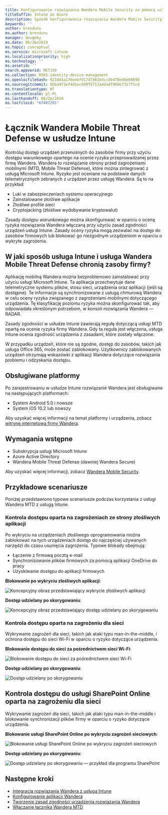 ```yaml
---
title: Konfigurowanie rozwiązania Wandera Mobile Security za pomocą usługi Intune
titleSuffix: Intune on Azure
description: Sposób konfigurowania rozwiązania Wandera Mobile Security w usłudze Microsoft Intune w celu kontrolowania dostępu urządzeń przenośnych do zasobów firmy.
keywords: ''
author: brenduns
ms.author: brenduns
manager: dougeby
ms.date: 06/26/2019
ms.topic: conceptual
ms.service: microsoft-intune
ms.localizationpriority: high
ms.technology: ''
ms.assetid: ''
search.appverid: MET150
ms.collection: M365-identity-device-management
ms.openlocfilehash: 6219d4a176eebf81747461b3cc8b478e46e86898
ms.sourcegitcommit: 6bba9f2ef4d1ec699f5713a4da4f960e7317f1cd
ms.translationtype: HT
ms.contentlocale: pl-PL
ms.lasthandoff: 06/26/2019
ms.locfileid: "67407291"
---
```

# <a name="wandera-mobile-threat-defense-connector-with-intune"></a>Łącznik Wandera Mobile Threat Defense w usłudze Intune  

Kontroluj dostęp urządzeń przenośnych do zasobów firmy przy użyciu dostępu warunkowego opartego na ocenie ryzyka przeprowadzanej przez firmę Wandera. Wandera to rozwiązanie obrony przed zagrożeniami mobilnymi (MTD, Mobile Threat Defense), które można zintegrować z usługą Microsoft Intune.  Ryzyko jest oceniane na podstawie danych telemetrycznych zebranych z urządzeń przez usługę Wandera. Są to na przykład:
- Luki w zabezpieczeniach systemu operacyjnego
- Zainstalowane złośliwe aplikacje
- Złośliwe profile sieci
- Cryptojacking (złośliwe wydobywanie kryptowalut)

Zasady *dostępu warunkowego* można skonfigurować w oparciu o ocenę ryzyka rozwiązania Wandera włączaną przy użyciu zasad zgodności urządzeń usługi Intune. Zasady oceny ryzyka mogą zezwalać na dostęp do zasobów firmowych lub blokować go niezgodnym urządzeniom w oparciu o wykryte zagrożenia.  


## <a name="how-do-intune-and-wandera-mobile-threat-defense-help-protect-your-company-resources"></a>W jaki sposób usługa Intune i usługa Wandera Mobile Threat Defense chronią zasoby firmy?  

Aplikację mobilną Wandera można bezproblemowo zainstalować przy użyciu usługi Microsoft Intune. Ta aplikacja przechwytuje dane telemetryczne systemu plików, stosu sieci, urządzenia oraz aplikacji (jeśli są dostępne). Te informacje są synchronizowane z usługą chmurową Wandera w celu oceny ryzyka związanego z zagrożeniami mobilnymi dotyczącego urządzenia. Tę klasyfikację poziomu ryzyka można skonfigurować tak, aby odpowiadała określonym potrzebom, w konsoli rozwiązania Wandera — RADAR.

Zasady zgodności w usłudze Intune zawierają regułę dotyczącą usługi MTD opartą na ocenie ryzyka firmy Wandera. Gdy ta reguła jest włączona, usługa Intune ocenia zgodność urządzenia z zasadami, które zostały włączone.

W przypadku urządzeń, które nie są zgodne, dostęp do zasobów, takich jak usługa Office 365, może zostać zablokowany. Użytkownicy zablokowanych urządzeń otrzymają wskazówki z aplikacji Wandera dotyczące rozwiązania problemu i odzyskania dostępu.

## <a name="supported-platforms"></a>Obsługiwane platformy  

Po zarejestrowaniu w usłudze Intune rozwiązanie Wandera jest obsługiwane na następujących platformach:

- System Android 5.0 i nowsze  
- System iOS 10.2 lub nowszy  

Aby uzyskać więcej informacji na temat platformy i urządzenia, zobacz [witrynę internetową firmy Wandera](https://www.wandera.com/why-wandera/features/device-support/).

## <a name="prerequisites"></a>Wymagania wstępne  

- Subskrypcja usługi Microsoft Intune  
- Azure Active Directory  
- Wandera Mobile Threat Defense (dawniej Wandera Secure)  

Aby uzyskać więcej informacji, zobacz [Wandera Mobile Security](https://www.wandera.com/mobile-security/).
 
## <a name="sample-scenarios"></a>Przykładowe scenariusze

Poniżej przedstawiono typowe scenariusze podczas korzystania z usługi Wandera MTD z usługą Intune.

### <a name="control-access-based-on-threats-from-malicious-apps"></a>Kontrola dostępu oparta na zagrożeniach ze strony złośliwych aplikacji  

Po wykryciu na urządzeniach złośliwego oprogramowania można zablokować na tych urządzeniach dostęp do najczęściej używanych narzędzi do czasu usunięcia zagrożenia. Typowe blokady obejmują:  
- Łączenie z firmową pocztą e-mail  
- Synchronizowanie plików firmowych za pomocą aplikacji OneDrive do pracy  
- Uzyskiwanie dostępu do aplikacji firmowych  

**Blokowanie po wykryciu złośliwych aplikacji**:

![Koncepcyjny obraz przedstawiający wykrycie złośliwych aplikacji](./media/wandera-mtd-connector/wandera-malicious-apps-blocked.png)  

**Dostęp udzielany po skorygowaniu**: 

![Koncepcyjny obraz przedstawiający dostęp udzielany po skorygowaniu](./media/wandera-mtd-connector/wandera-malicious-apps-unblocked.png)


### <a name="control-access-based-on-threat-to-network"></a>Kontrola dostępu oparta na zagrożeniu dla sieci  

Wykrywanie zagrożeń dla sieci, takich jak ataki typu man-in-the-middle, i ochrona dostępu do sieci Wi-Fi w oparciu o ryzyko dotyczące urządzenia.  

**Blokowanie dostępu do sieci za pośrednictwem sieci Wi-Fi**:  

![Blokowanie dostępu do sieci za pośrednictwem sieci Wi-Fi](./media/wandera-mtd-connector/wandera-network-wifi-blocked.png)

**Dostęp udzielany po skorygowaniu**:  

![Dostęp udzielany po skorygowaniu](./media/wandera-mtd-connector/wandera-network-wifi-unblocked.png)  

## <a name="control-access-to-sharepoint-online-based-on-threat-to-network"></a>Kontrola dostępu do usługi SharePoint Online oparta na zagrożeniu dla sieci

Wykrywanie zagrożeń dla sieci, takich jak ataki typu man-in-the-middle i blokowanie synchronizacji plików firmy w oparciu o ryzyko dotyczące urządzenia.

**Blokowanie usługi SharePoint Online po wykryciu zagrożeń sieciowych**:  

![Blokowanie usługi SharePoint Online po wykryciu zagrożeń sieciowych](./media/wandera-mtd-connector/wandera-network-spo-blocked.png)  


**Dostęp udzielany po skorygowaniu**:  

![Dostęp udzielany po skorygowaniu — przykład dla programu SharePoint](./media/wandera-mtd-connector/wandera-network-spo-unblocked.png)  

## <a name="next-steps"></a>Następne kroki

- [Integracja rozwiązania Wandera z usługą Intune](Wandera-mtd-connector-integration.md)
- [Konfigurowanie aplikacji Wandera](mtd-apps-ios-app-configuration-policy-add-assign.md)
- [Tworzenie zasad zgodności urządzenia rozwiązania Wandera](mtd-device-compliance-policy-create.md)
- [Włączanie łącznika Wandera MTD](mtd-connector-enable.md)